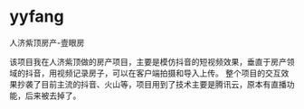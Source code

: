 # yyfang
人济紫顶房产-壹眼房

该项目我在人济紫顶做的房产项目，主要是模仿抖音的短视频效果，垂直于房产领域的抖音，用视频记录房子，可以在客户端拍摄和导入上传。
整个项目的交互效果抄袭了目前主流的抖音、火山等，项目用到了技术主要是腾讯云，原本有直播功能，后来被去掉了。
